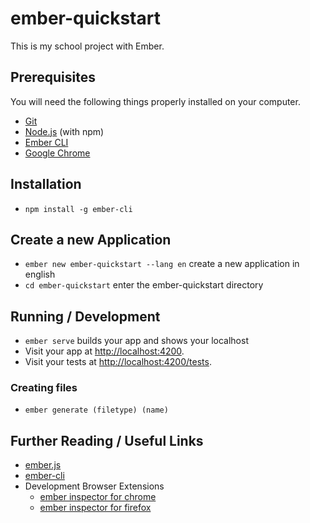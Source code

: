 # ember-quickstart
This is my school project with Ember.

## Prerequisites

You will need the following things properly installed on your computer.

* [Git](https://git-scm.com/)
* [Node.js](https://nodejs.org/) (with npm)
* [Ember CLI](https://ember-cli.com/)
* [Google Chrome](https://google.com/chrome/)

## Installation
* `npm install -g ember-cli`

## Create a new Application
* `ember new ember-quickstart --lang en`  create a new application in english
* `cd ember-quickstart` enter the ember-quickstart directory

## Running / Development
* `ember serve` builds your app and shows your localhost
* Visit your app at [http://localhost:4200](http://localhost:4200).
* Visit your tests at [http://localhost:4200/tests](http://localhost:4200/tests).

### Creating files
* `ember generate (filetype) (name)`


## Further Reading / Useful Links
* [ember.js](https://emberjs.com/)
* [ember-cli](https://ember-cli.com/)
* Development Browser Extensions
  * [ember inspector for chrome](https://chrome.google.com/webstore/detail/ember-inspector/bmdblncegkenkacieihfhpjfppoconhi)
  * [ember inspector for firefox](https://addons.mozilla.org/en-US/firefox/addon/ember-inspector/)
